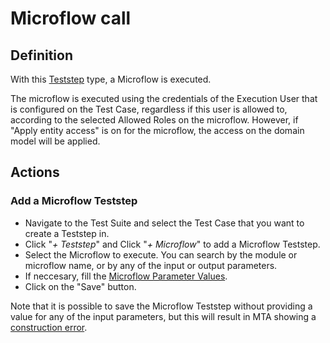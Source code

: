 # Microflow call

## Definition

With this [Teststep](../Teststep) type, a Microflow is executed. 

The microflow is executed using the credentials of the Execution User that is configured on the Test Case, regardless if this user is allowed to, according to the selected Allowed Roles on the microflow. However, if "Apply entity access" is on for the microflow, the access on the domain model will be applied.

## Actions

### Add a Microflow Teststep
- Navigate to the Test Suite and select the Test Case that you want to create a Teststep in.
- Click "*+ Teststep*" and Click "*+ Microflow*" to add a Microflow Teststep.
- Select the Microflow to execute. You can search by the module or microflow name, or by any of the input or output parameters.
- If neccesary, fill the [Microflow Parameter Values](../microflow-parameter-value).
- Click on the "Save" button. 

Note that it is possible to save the Microflow Teststep without providing a value for any of the input parameters, but this will result in MTA showing a [construction error](../construction-error).
